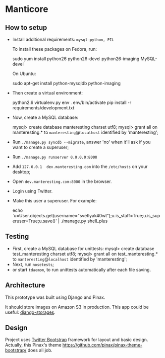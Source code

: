 Manticore
=========

How to setup
------------

* Install additional requirements: `mysql-python, PIL`

  To install these packages on Fedora, run:

    sudo yum install python26 python26-devel python26-imaging MySQL-devel

  On Ubuntu:

    sudo apt-get install python-mysqldb python-imaging

* Then create a virtual environment:

    python2.6 virtualenv.py env
    . env/bin/activate
    pip install -r requirements/development.txt

* Now, create a MySQL database:

    mysql> create database manteresting charset utf8;
    mysql> grant all on manteresting.* to `manteresting`@`localhost` identified by 'manteresting';

* Run `./manage.py syncdb --migrate`, answer 'no' when it'll ask if you want to create a superuser;
* Run `./manage.py runserver 0.0.0.0:8000`
* Add `127.0.0.1  dev.manteresting.com` into the `/etc/hosts` on your desktop;
* Open `dev.manteresting.com:8000` in the browser.
* Login using Twitter.
* Make this user a superuser. For example:

    echo 'u=User.objects.get(username="svetlyak40wt");u.is_staff=True;u.is_superuser=True;u.save()' | ./manage.py shell_plus

Testing
-------

* First, create a MySQL database for unittests:
    mysql> create database test_manteresting charset utf8;
    mysql> grant all on test_manteresting.* to `manteresting`@`localhost` identified by 'manteresting';
* Next, run `nosetests`;
* or start `tdaemon`, to run unittests automatically after each file saving.


Architecture
------------

This prototype was built using Django and Pinax.

It should store images on Amazon S3 in production. This app could be useful:
[django-storages](http://django-storages.readthedocs.org/en/latest/backends/amazon-S3.html).

Design
------

Project uses [Twitter Bootstrap](http://twitter.github.com/bootstrap/) framework for layout and basic design.
Actually, this Pinax's theme https://github.com/pinax/pinax-theme-bootstrap/
does all job.
